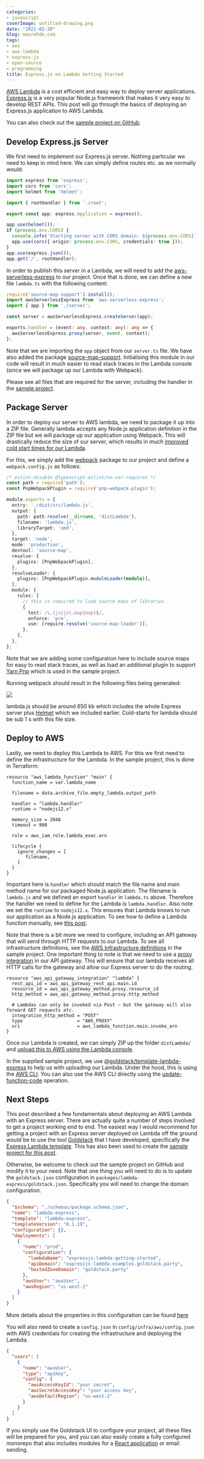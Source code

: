 ```yaml
---
categories:
- javascript
coverImage: untitled-drawing.png
date: "2021-02-20"
blog: maxrohde.com
tags:
- aws
- aws-lambda
- express-js
- open-source
- programming
title: Express.js on Lambda Getting Started
---
```


[AWS Lambda](https://aws.amazon.com/lambda/) is a cost efficient and easy way to deploy server applications. [Express.js](https://expressjs.com/) is a very popular Node.js framework that makes it very easy to develop REST APIs. This post will go through the basics of deploying an Express.js application to AWS Lambda.

You can also check out the [sample project on GitHub](https://github.com/mxro/expressjs-lambda-example#expressjs-aws-lambda-sample-project).

## Develop Express.js Server

We first need to implement our Express.js server. Nothing particular we need to keep in mind here. We can simply define routes etc. as we normally would:

```typescript
import express from 'express';
import cors from 'cors';
import helmet from 'helmet';

import { rootHandler } from './root';

export const app: express.Application = express();

app.use(helmet());
if (process.env.CORS) {
  console.info(`Starting server with CORS domain: ${process.env.CORS}`);
  app.use(cors({ origin: process.env.CORS, credentials: true }));
}
app.use(express.json());
app.get('/', rootHandler);
```

In order to publish this server in a Lambda, we will need to add the [aws-serverless-express](https://www.npmjs.com/package/aws-serverless-express) to our project. Once that is done, we can define a new file `lambda.ts` with the following content:

```typescript
require('source-map-support').install();
import awsServerlessExpress from 'aws-serverless-express';
import { app } from './server';

const server = awsServerlessExpress.createServer(app);

exports.handler = (event: any, context: any): any => {
  awsServerlessExpress.proxy(server, event, context);
};
```

Note that we are importing the `app` object from our `server.ts` file. We have also added the package [source-map-support](https://www.npmjs.com/package/source-map-support). Initialising this module in our code will result in much easier to read stack traces in the Lambda console (since we will package up our Lambda with Webpack).

Please see all files that are required for the server, including the handler in the [sample project](https://github.com/mxro/expressjs-lambda-example/tree/main/packages/lambda-express/src).

## Package Server

In order to deploy our server to AWS lambda, we need to package it up into a ZIP file. Generally lambda accepts any Node.js application definition in the ZIP file but we will package up our application using Webpack. This will drastically reduce the size of our server, which results in much [improved cold start times for our Lambda](https://lumigo.io/blog/this-is-all-you-need-to-know-about-lambda-cold-starts/).

For this, we simply add the [webpack](https://www.npmjs.com/package/webpack) package to our project and define a `webpack.config.js` as follows:

```typescript
/* eslint-disable @typescript-eslint/no-var-requires */
const path = require('path');
const PnpWebpackPlugin = require('pnp-webpack-plugin');

module.exports = {
  entry: './dist/src/lambda.js',
  output: {
    path: path.resolve(__dirname, 'distLambda'),
    filename: 'lambda.js',
    libraryTarget: 'umd',
  },
  target: 'node',
  mode: 'production',
  devtool: 'source-map',
  resolve: {
    plugins: [PnpWebpackPlugin],
  },
  resolveLoader: {
    plugins: [PnpWebpackPlugin.moduleLoader(module)],
  },
  module: {
    rules: [
      // this is required to load source maps of libraries
      {
        test: /\.(js|js\.map|map)$/,
        enforce: 'pre',
        use: [require.resolve('source-map-loader')],
      },
    ],
  },
};
```

Note that we are adding some configuration here to include source maps for easy to read stack traces, as well as load an additional plugin to support [Yarn Pnp](https://yarnpkg.com/) which is used in the sample project.

Running webpack should result in the following files being generated:

[![](https://nexnet.files.wordpress.com/2021/02/distlambda.png?w=238)](https://nexnet.files.wordpress.com/2021/02/distlambda.png)

lambda.js should be around 650 kb which includes the whole Express server plus [Helmet](https://helmetjs.github.io/) which we included earlier. Cold-starts for lambda should be sub 1 s with this file size.

## Deploy to AWS

Lastly, we need to deploy this Lambda to AWS. For this we first need to define the infrastructure for the Lambda. In the sample project, this is done in Terraform:

```hcl
resource "aws_lambda_function" "main" {
  function_name = var.lambda_name

  filename = data.archive_file.empty_lambda.output_path

  handler = "lambda.handler"
  runtime = "nodejs12.x"

  memory_size = 2048
  timeout = 900

  role = aws_iam_role.lambda_exec.arn

  lifecycle {
    ignore_changes = [
       filename,
    ]
  }
}
```

Important here is `handler` which should match the file name and main method name for our packaged Node.js application. The filename is `lambda.js` and we defined an export `handler` in `lambda.ts` above. Therefore the handler we need to define for the Lambda is `lambda.handler`. Also note we set the `runtime` to `nodejs12.x`. This ensures that Lambda knows to run our application as a Node.js application. To see how to define a Lambda function manually, see [this post](https://medium.com/bam-lambda/tutorial-create-an-aws-lambda-function-with-node-js-37da059acaeb).

Note that there is a bit more we need to configure, including an API gateway that will send through HTTP requests to our Lambda. To see all infrastructure definitions, see the [AWS Infrastructure definitions](https://github.com/mxro/expressjs-lambda-example/tree/main/packages/lambda-express/infra/aws) in the sample project. One important thing to note is that we need to use a [proxy integration](https://docs.aws.amazon.com/apigateway/latest/developerguide/set-up-lambda-proxy-integrations.html) in our API gateway. This will ensure that our lambda receives all HTTP calls for the gateway and allow our Express server to do the routing.

```hcl
resource "aws_api_gateway_integration" "lambda" {
  rest_api_id = aws_api_gateway_rest_api.main.id
  resource_id = aws_api_gateway_method.proxy.resource_id
  http_method = aws_api_gateway_method.proxy.http_method

  # Lambdas can only be invoked via Post – but the gateway will also forward GET requests etc.
  integration_http_method = "POST"
  type                    = "AWS_PROXY"
  uri                     = aws_lambda_function.main.invoke_arn
}
```

Once our Lambda is created, we can simply ZIP up the folder `distLambda/` and [upload this to AWS using the Lambda console](https://docs.aws.amazon.com/lambda/latest/dg/nodejs-package.html).

In the supplied sample project, we use [@goldstack/template-lambda-express](https://www.npmjs.com/package/@goldstack/template-lambda-express) to help us with uploading our Lambda. Under the hood, this is using the [AWS CLI](https://github.com/goldstack/goldstack-lib/blob/master/packages/template-lambda-express/src/templateLambdaExpressDeploy.ts#L45). You can also use the AWS CLI directly using the [update-function-code](https://awscli.amazonaws.com/v2/documentation/api/latest/reference/lambda/update-function-code.html) operation.

## Next Steps

This post described a few fundamentals about deploying an AWS Lambda with an Express server. There are actually quite a number of steps involved to get a project working end to end. The easiest way I would recommend for getting a project with an Express server deployed on Lambda off the ground would be to use the tool [Goldstack](https://goldstack.party) that I have developed, specifically the [Express Lambda template](https://goldstack.party/templates/express-lambda). This has also been used to create the [sample project for this post](https://github.com/mxro/expressjs-lambda-example#expressjs-aws-lambda-sample-project).

Otherwise, be welcome to check out the sample project on GitHub and modify it to your need. Note that one thing you will need to do is to update the `goldstack.json` configuration in `packages/lambda-express/goldstack.json`. Specifically you will need to change the domain configuration.

```json
{
  "$schema": "./schemas/package.schema.json",
  "name": "lambda-express",
  "template": "lambda-express",
  "templateVersion": "0.1.19",
  "configuration": {},
  "deployments": [
    {
      "name": "prod",
      "configuration": {
        "lambdaName": "expressjs-lambda-getting-started",
        "apiDomain": "expressjs-lambda.examples.goldstack.party",
        "hostedZoneDomain": "goldstack.party"
      },
      "awsUser": "awsUser",
      "awsRegion": "us-west-2"
    }
  ]
}
```

More details about the properties in this configuration can be found [here](https://docs.goldstack.party/docs/modules/lambda-express#configure)

You will also need to create a `config.json` in `config/infra/aws/config.json` with AWS credentials for creating the infrastructure and deploying the Lambda.

```json
{
  "users": [
    {
      "name": "awsUser",
      "type": "apiKey",
      "config": {
        "awsAccessKeyId": "your secret",
        "awsSecretAccessKey": "your access key",
        "awsDefaultRegion": "us-west-2"
      }
    }
  ]
}
```

If you simply use the Goldstack UI to configure your project, all these files will be prepared for you, and you can also easily create a fully configured monorepo that also includes modules for a [React application](https://goldstack.party/templates/nextjs) or email sending.
